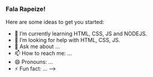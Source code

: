 ### Fala Rapeize!


Here are some ideas to get you started:

- 🌱 I’m currently learning HTML, CSS, JS and NODEJS.
- 🤔 I’m looking for help with HTML, CSS, JS.
- 💬 Ask me about ...
- 📫 How to reach me: ...
- 😄 Pronouns: ...
- ⚡ Fun fact: ...
-->
